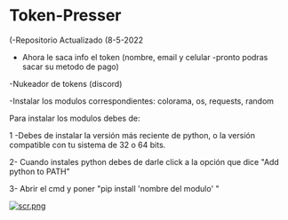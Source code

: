 # Token-Presser 

(-Repositorio Actualizado (8-5-2022

- Ahora le saca info el token (nombre, email y celular -pronto podras sacar su metodo de pago)  




-Nukeador de tokens (discord)

-Instalar los modulos correspondientes: colorama, os, requests, random

Para instalar los modulos debes de: 

1 -Debes de instalar la versión más reciente de python, o la versión compatible con tu sistema de 32 o 64 bits. 

2- Cuando instales python debes de darle click a la opción que dice "Add python to PATH" 

3- Abrir el cmd y poner "pip install 'nombre del modulo' " 

[![scr.png](https://i.postimg.cc/NGncgD8R/scr.png)](https://postimg.cc/jCy9czFj)
